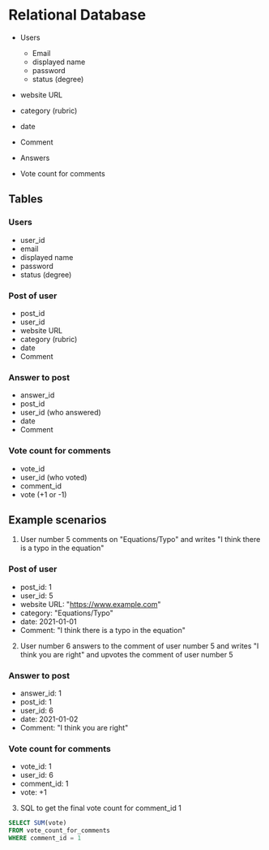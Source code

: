 # Relational Database

- Users
    - Email
    - displayed name
    - password
    - status (degree)

- website URL
- category (rubric)
- date
- Comment
- Answers
- Vote count for comments



## Tables
### Users
- user_id
- email
- displayed name
- password
- status (degree)

### Post of user 
- post_id
- user_id
- website URL
- category (rubric)
- date
- Comment

### Answer to post
- answer_id
- post_id
- user_id (who answered)
- date
- Comment

### Vote count for comments
- vote_id
- user_id (who voted)
- comment_id
- vote (+1 or -1)

## Example scenarios
1. User number 5 comments on "Equations/Typo" and writes "I think there is a typo in the equation"

### Post of user
- post_id: 1
- user_id: 5
- website URL: "https://www.example.com"
- category: "Equations/Typo"
- date: 2021-01-01
- Comment: "I think there is a typo in the equation"

2. User number 6 answers to the comment of user number 5 and writes "I think you are right" and upvotes the comment of user number 5

### Answer to post
- answer_id: 1
- post_id: 1
- user_id: 6
- date: 2021-01-02
- Comment: "I think you are right"

### Vote count for comments
- vote_id: 1
- user_id: 6
- comment_id: 1
- vote: +1

3. SQL to get the final vote count for comment_id 1

```sql
SELECT SUM(vote)
FROM vote_count_for_comments
WHERE comment_id = 1
```



